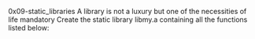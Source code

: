 0x09-static_libraries
 A library is not a luxury but one of the necessities of life
mandatory
Create the static library libmy.a containing all the functions listed below:
